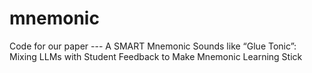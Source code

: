 # mnemonic
Code for our paper --- A SMART Mnemonic Sounds like “Glue Tonic”: Mixing LLMs with Student Feedback to Make Mnemonic Learning Stick
